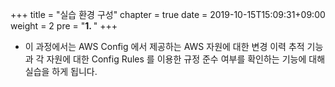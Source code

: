 +++
title = "실습 환경 구성"
chapter = true
date = 2019-10-15T15:09:31+09:00
weight = 2
pre = "<b>1. </b>"
+++

- 이 과정에서는 AWS Config 에서 제공하는 AWS 자원에 대한 변경 이력 추적 기능과 각 자원에 대한 Config Rules 를 이용한 규정 준수 여부를 확인하는 기능에 대해 실습을 하게 됩니다.

